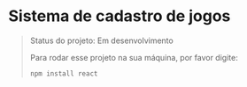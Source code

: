 <h1>Sistema de cadastro de jogos</h1>

> Status do projeto: Em desenvolvimento
>
> Para rodar esse projeto na sua máquina, por favor digite:
>
> ```
> npm install react
> ```

